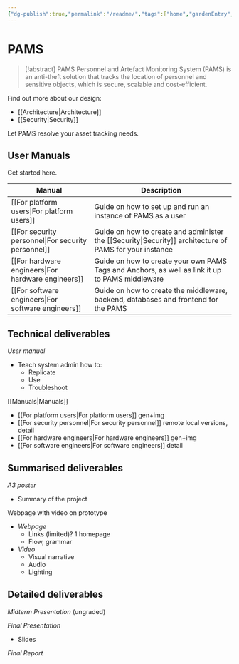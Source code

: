 ```yaml
---
{"dg-publish":true,"permalink":"/readme/","tags":["home","gardenEntry","gardenEntry","gardenEntry","gardenEntry","gardenEntry","gardenEntry","gardenEntry","gardenEntry","gardenEntry","gardenEntry","gardenEntry","gardenEntry","gardenEntry","gardenEntry","gardenEntry"]}
---
```


# PAMS

> [!abstract] PAMS
> Personnel and Artefact Monitoring System (PAMS) is an anti-theft solution that tracks the location of personnel and sensitive objects, which is secure, scalable and cost-efficient.

Find out more about our design:

- [[Architecture\|Architecture]]
- [[Security\|Security]]

Let PAMS resolve your asset tracking needs.

## User Manuals

Get started here.

| Manual | Description |
| ---- | ---- |
| [[For platform users\|For platform users]] | Guide on how to set up and run an instance of PAMS as a user |
| [[For security personnel\|For security personnel]] | Guide on how to create and administer the [[Security\|Security]] architecture of PAMS for your instance |
| [[For hardware engineers\|For hardware engineers]] | Guide on how to create your own PAMS Tags and Anchors, as well as link it up to PAMS middleware |
| [[For software engineers\|For software engineers]] | Guide on how to create the middleware, backend, databases and frontend for the PAMS |
## Technical deliverables

*User manual*
- Teach system admin how to:
	- Replicate
	- Use
	- Troubleshoot

[[Manuals\|Manuals]]

- [[For platform users\|For platform users]] gen+img
- [[For security personnel\|For security personnel]] remote local versions, detail
- [[For hardware engineers\|For hardware engineers]] gen+img
- [[For software engineers\|For software engineers]] detail

## Summarised deliverables

*A3 poster*
- Summary of the project

Webpage with video on prototype
- *Webpage*
	- Links (limited)? 1 homepage
	- Flow, grammar
- *Video*
	- Visual narrative
	- Audio
	- Lighting

## Detailed deliverables

*Midterm Presentation* (ungraded)

*Final Presentation*
- Slides

*Final Report*